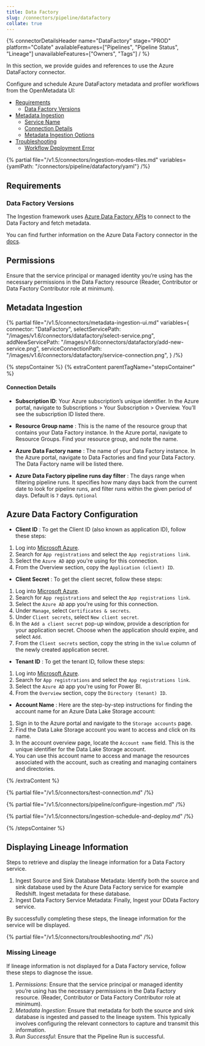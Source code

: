 ```yaml
---
title: Data Factory
slug: /connectors/pipeline/datafactory
collate: true
---
```


{% connectorDetailsHeader
name="DataFactory"
stage="PROD"
platform="Collate"
availableFeatures=["Pipelines", "Pipeline Status", "Lineage"]
unavailableFeatures=["Owners", "Tags"]
/ %}


In this section, we provide guides and references to use the Azure DataFactory connector.

Configure and schedule Azure DataFactory metadata and profiler workflows from the OpenMetadata UI:

- [Requirements](#requirements)
    - [Data Factory Versions](#data-factory-versions)
- [Metadata Ingestion](#metadata-ingestion)
    - [Service Name](#service-name)
    - [Connection Details](#connection-details)
    - [Metadata Ingestion Options](#metadata-ingestion-options)
- [Troubleshooting](#troubleshooting)
    - [Workflow Deployment Error](#workflow-deployment-error)

{% partial file="/v1.5/connectors/ingestion-modes-tiles.md" variables={yamlPath: "/connectors/pipeline/datafactory/yaml"} /%}

## Requirements

### Data Factory Versions

The Ingestion framework uses [Azure Data Factory APIs](https://learn.microsoft.com/en-us/rest/api/datafactory/v2) to connect to the Data Factory and fetch metadata.

You can find further information on the Azure Data Factory connector in the [docs](https://docs.open-metadata.org/connectors/pipeline/datafactory).

## Permissions

Ensure that the service principal or managed identity you’re using has the necessary permissions in the Data Factory resource (Reader, Contributor or Data Factory Contributor role at minimum).


## Metadata Ingestion

{% partial 
    file="/v1.5/connectors/metadata-ingestion-ui.md" 
    variables={
        connector: "DataFactory", 
        selectServicePath: "/images/v1.6/connectors/datafactory/select-service.png",
        addNewServicePath: "/images/v1.6/connectors/datafactory/add-new-service.png",
        serviceConnectionPath: "/images/v1.6/connectors/datafactory/service-connection.png",
    } 
/%}

{% stepsContainer %}
{% extraContent parentTagName="stepsContainer" %}

#### Connection Details

- **Subscription ID**: Your Azure subscription’s unique identifier. In the Azure portal, navigate to Subscriptions > Your Subscription > Overview. You’ll see the subscription ID listed there.

- **Resource Group name** : This is the name of the resource group that contains your Data Factory instance. In the Azure portal, navigate to Resource Groups. Find your resource group, and note the name.

- **Azure Data Factory name** : The name of your Data Factory instance. In the Azure portal, navigate to Data Factories and find your Data Factory. The Data Factory name will be listed there.

- **Azure Data Factory pipeline runs day filter** : The days range when filtering pipeline runs. It specifies how many days back from the current date to look for pipeline runs, and filter runs within the given period of days. Default is `7` days. `Optional`


## Azure Data Factory Configuration

- **Client ID** : To get the Client ID (also known as application ID), follow these steps:

1. Log into [Microsoft Azure](https://ms.portal.azure.com/#allservices).
2. Search for `App registrations` and select the `App registrations link`.
3. Select the `Azure AD` app you're using for this connection.
4. From the Overview section, copy the `Application (client) ID`.


- **Client Secret** : To get the client secret, follow these steps:

1. Log into [Microsoft Azure](https://ms.portal.azure.com/#allservices).
2. Search for `App registrations` and select the `App registrations link`.
3. Select the `Azure AD` app you're using for this connection.
4. Under `Manage`, select `Certificates & secrets`.
5. Under `Client secrets`, select `New client secret`.
6. In the `Add a client secret` pop-up window, provide a description for your application secret. Choose when the application should expire, and select `Add`.
7. From the `Client secrets` section, copy the string in the `Value` column of the newly created application secret.


- **Tenant ID** : To get the tenant ID, follow these steps:

1. Log into [Microsoft Azure](https://ms.portal.azure.com/#allservices).
2. Search for `App registrations` and select the `App registrations link`.
3. Select the `Azure AD` app you're using for Power BI.
4. From the `Overview` section, copy the `Directory (tenant) ID`.

- **Account Name** : Here are the step-by-step instructions for finding the account name for an Azure Data Lake Storage account:

1. Sign in to the Azure portal and navigate to the `Storage accounts` page.
2. Find the Data Lake Storage account you want to access and click on its name.
3. In the account overview page, locate the `Account name` field. This is the unique identifier for the Data Lake Storage account.
4. You can use this account name to access and manage the resources associated with the account, such as creating and managing containers and directories.



{% /extraContent %}

{% partial file="/v1.5/connectors/test-connection.md" /%}

{% partial file="/v1.5/connectors/pipeline/configure-ingestion.md" /%}

{% partial file="/v1.5/connectors/ingestion-schedule-and-deploy.md" /%}

{% /stepsContainer %}

## Displaying Lineage Information
Steps to retrieve and display the lineage information for a Data Factory service.
1. Ingest Source and Sink Database Metadata: Identify both the source and sink database used by the Azure Data Factory service for example Redshift. Ingest metadata for these database.
2. Ingest Data Factory Service Metadata: Finally, Ingest your DData Factory service.

By successfully completing these steps, the lineage information for the service will be displayed.


{% partial file="/v1.5/connectors/troubleshooting.md" /%}

### Missing Lineage
If lineage information is not displayed for a Data Factory service, follow these steps to diagnose the issue.
1. *Permissions*: Ensure that the service principal or managed identity you’re using has the necessary permissions in the Data Factory resource. (Reader, Contributor or Data Factory Contributor role at minimum).
2. *Metadata Ingestion*: Ensure that metadata for both the source and sink database is ingested and passed to the lineage system. This typically involves configuring the relevant connectors to capture and transmit this information.
3. *Run Successful*: Ensure that the Pipeline Run is successful.
